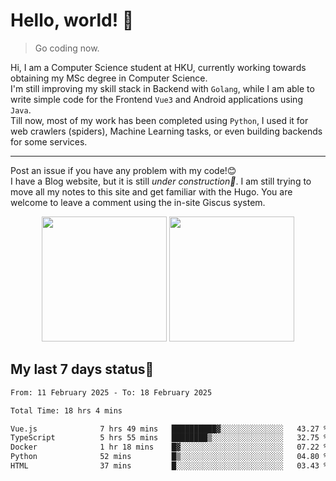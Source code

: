 # Hello, world! 🥰
> Go coding now.
  
Hi, I am a Computer Science student at HKU, currently working towards obtaining my MSc degree in Computer Science.  
I'm still improving my skill stack in Backend with `Golang`, while I am able to write simple code for the Frontend `Vue3` and Android applications using `Java`.  
Till now, most of my work has been completed using `Python`, I used it for web crawlers (spiders), Machine Learning tasks, or even building backends for some services.

-------
Post an issue if you have any problem with my code!😊  
I have a Blog website, but it is still *under construction🚧*. I am still trying to move all my notes to this site and get familiar with the Hugo. You are welcome to leave a comment using the in-site Giscus system.  


<div align="center">
<div><img src="https://github-readme-stats.vercel.app/api?username=Xrondev&count_private=true" height="200px"/> <img src="https://github-readme-stats.vercel.app/api/top-langs/?username=Xrondev" height="200px"/></div>
</div>
<div align="center"></div>  

## My last 7 days status🧐

<!--START_SECTION:waka-->

```txt
From: 11 February 2025 - To: 18 February 2025

Total Time: 18 hrs 4 mins

Vue.js              7 hrs 49 mins   ██████████▓░░░░░░░░░░░░░░   43.27 %
TypeScript          5 hrs 55 mins   ████████▒░░░░░░░░░░░░░░░░   32.75 %
Docker              1 hr 18 mins    █▓░░░░░░░░░░░░░░░░░░░░░░░   07.22 %
Python              52 mins         █▒░░░░░░░░░░░░░░░░░░░░░░░   04.80 %
HTML                37 mins         █░░░░░░░░░░░░░░░░░░░░░░░░   03.43 %
```

<!--END_SECTION:waka-->
